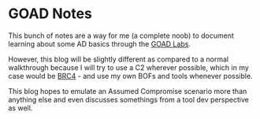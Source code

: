 # GOAD Notes 

This bunch of notes are a way for me (a complete noob) to document learning about some AD basics through the [GOAD Labs](https://mayfly277.github.io/posts/GOADv2-pwning_part1/).

However, this blog will be slightly different as compared to a normal walkthrough because I will try to use a C2 wherever possible, which in my case would be [BRC4](https://bruteratel.com/) - and use my own BOFs and tools whenever possible. 

This blog hopes to emulate an Assumed Compromise scenario more than anything else and even discusses somethings from a tool dev perspective as well. 
